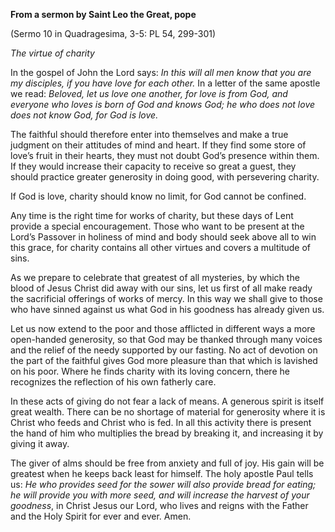 

**From a sermon by Saint Leo the Great, pope**

(Sermo 10 in Quadragesima, 3-5: PL 54, 299-301)

_The virtue of charity_

In the gospel of John the Lord says: _In this will all men know that you are my disciples, if you have love for each other._ In a letter of the same apostle we read: _Beloved, let us love one another, for love is from God, and everyone who loves is born of God and knows God; he who does not love does not know God, for God is love._

The faithful should therefore enter into themselves and make a true judgment on their attitudes of mind and heart. If they find some store of love’s fruit in their hearts, they must not doubt God’s presence within them. If they would increase their capacity to receive so great a guest, they should practice greater generosity in doing good, with persevering charity.

If God is love, charity should know no limit, for God cannot be confined.

Any time is the right time for works of charity, but these days of Lent provide a special encouragement. Those who want to be present at the Lord’s Passover in holiness of mind and body should seek above all to win this grace, for charity contains all other virtues and covers a multitude of sins.

As we prepare to celebrate that greatest of all mysteries, by which the blood of Jesus Christ did away with our sins, let us first of all make ready the sacrificial offerings of works of mercy. In this way we shall give to those who have sinned against us what God in his goodness has already given us.

Let us now extend to the poor and those afflicted in different ways a more open-handed generosity, so that God may be thanked through many voices and the relief of the needy supported by our fasting. No act of devotion on the part of the faithful gives God more pleasure than that which is lavished on his poor. Where he finds charity with its loving concern, there he recognizes the reflection of his own fatherly care.

In these acts of giving do not fear a lack of means. A generous spirit is itself great wealth. There can be no shortage of material for generosity where it is Christ who feeds and Christ who is fed. In all this activity there is present the hand of him who multiplies the bread by breaking it, and increasing it by giving it away.

The giver of alms should be free from anxiety and full of joy. His gain will be greatest when he keeps back least for himself. The holy apostle Paul tells us: _He who provides seed for the sower will also provide bread for eating; he will provide you with more seed, and will increase the harvest of your goodness_, in Christ Jesus our Lord, who lives and reigns with the Father and the Holy Spirit for ever and ever. Amen.

